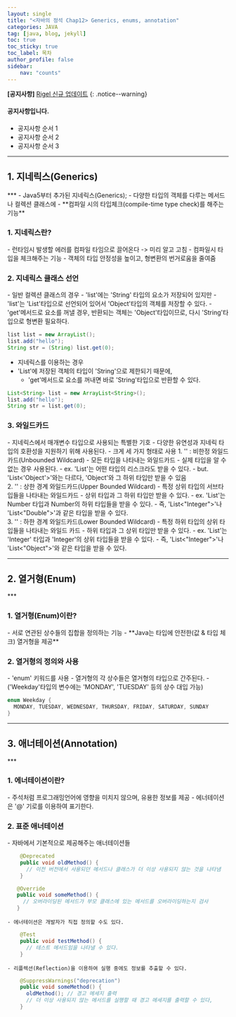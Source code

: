 ```yaml
---
layout: single
title: "<자바의 정석 Chap12> Generics, enums, annotation"
categories: JAVA
tag: [java, blog, jekyll]
toc: true
toc_sticky: true
toc_label: 목차
author_profile: false
sidebar:
    nav: "counts"
---
```


**[공지사항]** [Rigel 신규 업데이트](https://mmistakes.github.io/minimal-mistakes/docs/quick-start-guide/)
{: .notice--warning}

<div class="notice--success">
<h4>공지사항입니다.</h4>
<ul>
    <li>공지사항 순서 1</li>
    <li>공지사항 순서 2</li>
    <li>공지사항 순서 3</li>
</ul>
</div>

***
<h2>1. 지네릭스(Generics)</h2>
***
  - Java5부터 추가된 지네릭스(Generics);
  - 다양한 타입의 객체를 다루는 메서드나 컬렉션 클래스에 
  - **컴파일 시의 타입체크(compile-time type check)를 해주는 기능**

  <h3>1. 지네릭스란?</h3>
  - 런타임시 발생할 에러를 컴파일 타임으로 끌어온다 -> 미리 알고 고침
  - 컴파일시 타입을 체크해주는 기능
  - 객체의 타입 안정성을 높이고, 형변환의 번거로움을 줄여줌

  <h3>2. 지네릭스 클래스 선언</h3>       
  - 일반 컬렉션 클래스의 경우     
  - 'list'에는 'String' 타입의 요소가 저장되어 있지만 
    - 'list'는 'List'타입으로 선언되어 있어서 'Object'타입의 객체를 저장할 수 있다.
    - 'get'메서드로 요소를 꺼낼 경우, 반환되는 객체는 'Object'타입이므로,  다시 'String'타입으로 형변환 필요하다.

  ```java
  list list = new ArrayList();
  list.add("hello");
  String str = (String) list.get(0);
  ```

  - 지네릭스를 이용하는 경우
  - 'List'에 저장된 객체의 타입이 'String'으로 제한되기 때문에, 
    - 'get'메서드로 요소를 꺼내면 바로 'String'타입으로 반환할 수 있다.

  ```java
  List<String> list = new ArrayList<String>();
  list.add("hello");
  String str = list.get(0);
  ```
   
  <h3>3. 와일드카드</h3>
  - 지네릭스에서 매개변수 타입으로 사용되는 특별한 기호
  - 다양한 유연성과 지네릭 타입의 호환성을 지원하기 위해 사용된다.
  - 크게 세 가지 형태로 사용
    1. '<?>' : 비한정 와일드카드(Unbounded Wildcard)
    - 모든 타입을 나타내는 와일드카드
    - 실제 타입을 알 수 없는 경우 사용된다.
    - ex. 'List<?>'는 어떤 타입의 리스크라도 받을 수 있다.
    - but. 'List<'Object'>'와는 다르다, 'Object'와 그 하위 타입만 받을 수 있음
<br>
    2. '<? extend 상위타입>' : 상한 경계 와일드카드(Upper Bounded Wildcard)
    - 특정 상위 타입의 서브타입들을 나타내는 와일드카드
    - 상위 타입과 그 하위 타입만 받을 수 있다.
    - ex. 'List<? extend Number>'는 Number 타입과 Number의 하위 타입들을 받을 수 있다.
    - 즉, 'List<"Integer">'나 'List<"Double">'과 같은 타입을 받을 수 있다.
<br>
    3. '<? super 하위타입>' : 하한 경계 와일드카드(Lower Bounded Wildcard)
    - 특정 하위 타입의 상위 타입들을 나타내는 와일드 카드
    - 하위 타입과 그 상위 타입만 받을 수 있다.
    - ex. 'List<? super Integer>'는 'Integer' 타입과 'Integer'의 상위 타입들을 받을 수 있다.
    - 즉, 'List<"Integer">'나 'List<"Object">'와 같은 타입을 받을 수 있다.
<br>

***
<h2>2. 열거형(Enum)</h2>
***

  <h3>1. 열거형(Enum)이란?</h3>
  - 서로 연관된 상수들의 집합을 정의하는 기능
  - **Java는 타입에 안전한(값 & 타입 체크) 열거형을 제공**

  <h3>2. 열거형의 정의와 사용</h3>
  - 'enum' 키워드를 사용
  - 열거형의 각 상수들은 열거형의 타입으로 간주된다.
    - ('Weekday'타입의 변수에는 'MONDAY', 'TUESDAY' 등의 상수 대입 가능)

  ```java
  enum Weekday {
    MONDAY, TUESDAY, WEDNESDAY, THURSDAY, FRIDAY, SATURDAY, SUNDAY
  }
  ```

***
<h2>3. 애너테이션(Annotation)</h2>
***

  <h3>1. 에너테이션이란?</h3>
    - 주석처럼 프로그래밍언어에 영향을 미치지 않으며, 유용한 정보를 제공
    - 에너테이션은 '@' 기로를 이용하여 표기한다.

  <h3>2. 표준 애너테이션</h3>
    - 자바에서 기본적으로 제공해주는 애너테이션들

```java
    @Deprecated
    public void oldMethod() {
      // 이전 버전에서 사용되던 메서드나 클래스가 더 이상 사용되지 않는 것을 나타냄
    }    
```

 ```java
    @Override
    public void someMethod() {
      // 오버라이딩된 메서드가 부모 클래스에 있는 메서드를 오버라이딩하는지 검사
    }
```

    - 에너테이션은 개발자가 직접 정의할 수도 있다.

```java
    @Test
    public void testMethod() {
      // 테스트 메서드임을 나타낼 수 있다.
    }
```

    - 리플렉션(Reflection)을 이용하여 실행 중에도 정보를 추출할 수 있다.

```java
    @SuppressWarnings("deprecation")
    public void someMethod() {
      oldMethod(); // 경고 메세지 출력
      // 더 이상 사용되지 않는 메서드를 실행할 때 경고 메세지를 출력할 수 있다,
    }
```
